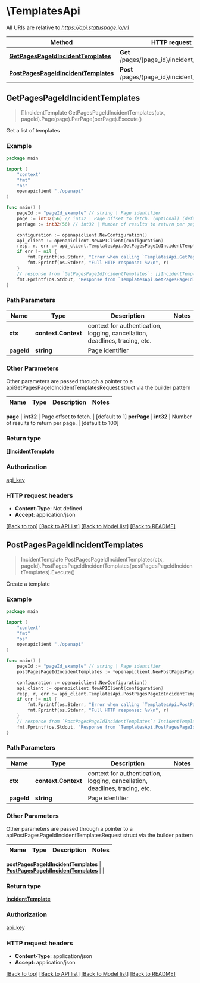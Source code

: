 # \TemplatesApi

All URIs are relative to *https://api.statuspage.io/v1*

Method | HTTP request | Description
------------- | ------------- | -------------
[**GetPagesPageIdIncidentTemplates**](TemplatesApi.md#GetPagesPageIdIncidentTemplates) | **Get** /pages/{page_id}/incident_templates | Get a list of templates
[**PostPagesPageIdIncidentTemplates**](TemplatesApi.md#PostPagesPageIdIncidentTemplates) | **Post** /pages/{page_id}/incident_templates | Create a template



## GetPagesPageIdIncidentTemplates

> []IncidentTemplate GetPagesPageIdIncidentTemplates(ctx, pageId).Page(page).PerPage(perPage).Execute()

Get a list of templates



### Example

```go
package main

import (
    "context"
    "fmt"
    "os"
    openapiclient "./openapi"
)

func main() {
    pageId := "pageId_example" // string | Page identifier
    page := int32(56) // int32 | Page offset to fetch. (optional) (default to 1)
    perPage := int32(56) // int32 | Number of results to return per page. (optional) (default to 100)

    configuration := openapiclient.NewConfiguration()
    api_client := openapiclient.NewAPIClient(configuration)
    resp, r, err := api_client.TemplatesApi.GetPagesPageIdIncidentTemplates(context.Background(), pageId).Page(page).PerPage(perPage).Execute()
    if err != nil {
        fmt.Fprintf(os.Stderr, "Error when calling `TemplatesApi.GetPagesPageIdIncidentTemplates``: %v\n", err)
        fmt.Fprintf(os.Stderr, "Full HTTP response: %v\n", r)
    }
    // response from `GetPagesPageIdIncidentTemplates`: []IncidentTemplate
    fmt.Fprintf(os.Stdout, "Response from `TemplatesApi.GetPagesPageIdIncidentTemplates`: %v\n", resp)
}
```

### Path Parameters


Name | Type | Description  | Notes
------------- | ------------- | ------------- | -------------
**ctx** | **context.Context** | context for authentication, logging, cancellation, deadlines, tracing, etc.
**pageId** | **string** | Page identifier | 

### Other Parameters

Other parameters are passed through a pointer to a apiGetPagesPageIdIncidentTemplatesRequest struct via the builder pattern


Name | Type | Description  | Notes
------------- | ------------- | ------------- | -------------

 **page** | **int32** | Page offset to fetch. | [default to 1]
 **perPage** | **int32** | Number of results to return per page. | [default to 100]

### Return type

[**[]IncidentTemplate**](IncidentTemplate.md)

### Authorization

[api_key](../README.md#api_key)

### HTTP request headers

- **Content-Type**: Not defined
- **Accept**: application/json

[[Back to top]](#) [[Back to API list]](../README.md#documentation-for-api-endpoints)
[[Back to Model list]](../README.md#documentation-for-models)
[[Back to README]](../README.md)


## PostPagesPageIdIncidentTemplates

> IncidentTemplate PostPagesPageIdIncidentTemplates(ctx, pageId).PostPagesPageIdIncidentTemplates(postPagesPageIdIncidentTemplates).Execute()

Create a template



### Example

```go
package main

import (
    "context"
    "fmt"
    "os"
    openapiclient "./openapi"
)

func main() {
    pageId := "pageId_example" // string | Page identifier
    postPagesPageIdIncidentTemplates := *openapiclient.NewPostPagesPageIdIncidentTemplates() // PostPagesPageIdIncidentTemplates | 

    configuration := openapiclient.NewConfiguration()
    api_client := openapiclient.NewAPIClient(configuration)
    resp, r, err := api_client.TemplatesApi.PostPagesPageIdIncidentTemplates(context.Background(), pageId).PostPagesPageIdIncidentTemplates(postPagesPageIdIncidentTemplates).Execute()
    if err != nil {
        fmt.Fprintf(os.Stderr, "Error when calling `TemplatesApi.PostPagesPageIdIncidentTemplates``: %v\n", err)
        fmt.Fprintf(os.Stderr, "Full HTTP response: %v\n", r)
    }
    // response from `PostPagesPageIdIncidentTemplates`: IncidentTemplate
    fmt.Fprintf(os.Stdout, "Response from `TemplatesApi.PostPagesPageIdIncidentTemplates`: %v\n", resp)
}
```

### Path Parameters


Name | Type | Description  | Notes
------------- | ------------- | ------------- | -------------
**ctx** | **context.Context** | context for authentication, logging, cancellation, deadlines, tracing, etc.
**pageId** | **string** | Page identifier | 

### Other Parameters

Other parameters are passed through a pointer to a apiPostPagesPageIdIncidentTemplatesRequest struct via the builder pattern


Name | Type | Description  | Notes
------------- | ------------- | ------------- | -------------

 **postPagesPageIdIncidentTemplates** | [**PostPagesPageIdIncidentTemplates**](PostPagesPageIdIncidentTemplates.md) |  | 

### Return type

[**IncidentTemplate**](IncidentTemplate.md)

### Authorization

[api_key](../README.md#api_key)

### HTTP request headers

- **Content-Type**: application/json
- **Accept**: application/json

[[Back to top]](#) [[Back to API list]](../README.md#documentation-for-api-endpoints)
[[Back to Model list]](../README.md#documentation-for-models)
[[Back to README]](../README.md)

